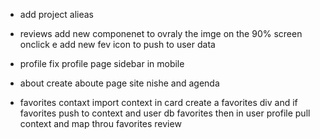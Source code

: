 
* add project alieas

* reviews
   add new componenet to ovraly the imge on the 90% screen onclick e
   add new fev icon to push to user data

* profile
fix profile page sidebar in mobile 

* about
create aboute page 
site nishe and agenda 

* favorites contaxt 
import context in card create a favorites div and if favorites push to context and user db favorites 
then in user profile pull context and map throu favorites review

